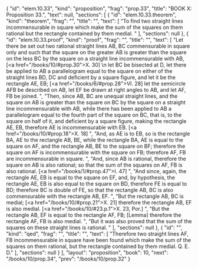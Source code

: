 {
  "id": "elem.10.33",
  "kind": "proposition",
  "frag": "prop.33",
  "title": "BOOK X: Proposition 33.",
  "text": null,
  "sections": [
    {
      "id": "elem.10.33.theorem",
      "kind": "theorem",
      "frag": "",
      "title": "",
      "text": [
        "To find two straight lines incommensurable in square which make the sum of the squares on them rational but the rectangle contained by them medial. "
      ],
      "sections": null
    },
    {
      "id": "elem.10.33.proof",
      "kind": "proof",
      "frag": "",
      "title": "",
      "text": [
        "Let there be set out two rational straight lines AB, BC commensurable in square only and such that the square on the greater AB is greater than the square on the less BC by the square on a straight line incommensurable with AB, [<a href=\"/books/10/#prop.30\">X. 30</a>] \n       let BC be bisected at D, let there be applied to AB a parallelogram equal to the square on either of the straight lines BD, DC and deficient by a square figure, and let it be the rectangle AE, EB; [<a href=\"/books/6/#prop.28\">VI. 28</a>] let the semicircle AFB be described on AB, let EF be drawn at right angles to AB, and let AF, FB be joined. ",
        "Then, since AB, BC are unequal straight lines, and the square on AB is greater than the square on BC by the square on a straight line incommensurable with AB, while there has been applied to AB a parallelogram equal to the fourth part of the square on BC, that is, to the square on half of it, and deficient by a square figure, making the rectangle AE, EB, therefore AE is incommensurable with EB. [<a href=\"/books/10/#prop.18\">X. 18</a>] ",
        "And, as AE is to EB, so is the rectangle BA, AE to the rectangle AB, BE, while the rectangle BA, AE is equal to the square on AF, and the rectangle AB, BE to the square on BF; therefore the square on AF is incommensurable with the square on FB; therefore AF, FB are incommensurable in square. ",
        "And, since AB is rational, therefore the square on AB is also rational; so that the sum of the squares on AF, FB is also rational. [<a href=\"/books/1/#prop.47\">I. 47</a>] ",
        "And since, again, the rectangle AE, EB is equal to the square on EF, and, by hypothesis, the rectangle AE, EB is also equal to the square on BD, therefore FE is equal to BD; therefore BC is double of FE, so that the rectangle AB, BC is also commensurable with the rectangle AB, EF. ",
        "But the rectangle AB, BC is medial; [<a href=\"/books/10/#prop.21\">X. 21</a>] therefore the rectangle AB, EF is also medial. [<a href=\"/books/10/#23.p.1\">X. 23, Por.</a>] ",
        "But the rectangle AB, EF is equal to the rectangle AF, FB; [Lemma] therefore the rectangle AF, FB is also medial. ",
        "But it was also proved that the sum of the squares on these straight lines is rational. "
      ],
      "sections": null
    },
    {
      "id": "",
      "kind": "qed",
      "frag": "",
      "title": "",
      "text": [
        "Therefore two straight lines AF, FB incommensurable in square have been found which make the sum of the squares on them rational, but the rectangle contained by them medial. Q. E. D."
      ],
      "sections": null
    }
  ],
  "layout": "proposition",
  "book": 10,
  "next": "/books/10/prop.34",
  "prev": "/books/10/prop.32"
}
